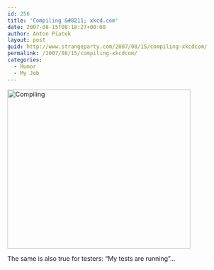 ```yaml
---
id: 256
title: 'Compiling &#8211; xkcd.com'
date: 2007-08-15T08:18:27+00:00
author: Anton Piatek
layout: post
guid: http://www.strangeparty.com/2007/08/15/compiling-xkcdcom/
permalink: /2007/08/15/compiling-xkcdcom/
categories:
  - Humor
  - My Job
---
```

 [<img src="http://imgs.xkcd.com/comics/compiling.png" title="Compiling" alt="Compiling" height="360" width="413" />](http://xkcd.com/303/)

The same is also true for testers: &#8220;My tests are running&#8221;&#8230;